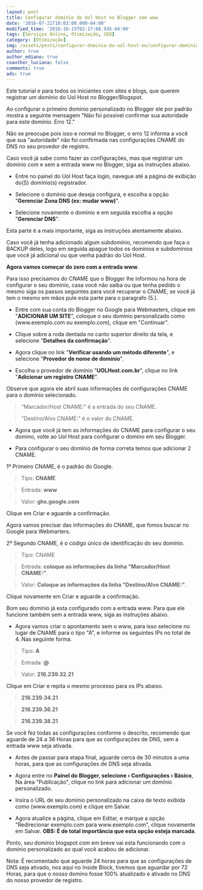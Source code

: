 ```yaml
---
layout: post
title: Configurar domínio do Uol Host no Blogger sem www
date: '2016-07-21T10:03:00.000-04:00'
modified_time: '2016-10-15T02:17:08.935-04:00'
tags: [Serviços Online, Otimização, SEO]
category: [Otimização]
img: /assets/posts/configurar-dominio-do-uol-host-no/configurar-dominio-do-uol-host-no.jpg
author: true
author_ediano: true
coauthor_luciana: false
comments: true
ads: true
---
```


Este tutorial e para todos os iniciantes com sites e blogs, que querem registrar um domínio do Uol Host no Blogger/Blogspot.

Ao configurar o primeiro domínio personalizado no Blogger ele por padrão mostra a seguinte mensagem "Não foi possível confirmar sua autoridade para este domínio. Erro 12."

Não se preocupe pois isso e normal no Blogger, o erro 12 informa a você que sua "autoridade" não foi confirmada nas configurações CNAME do DNS no seu provedor de registro.

Caso você já sabe como fazer as configurações, mas que registrar um domínio com e sem a entrada www no Blogger, siga as instruções abaixo.

* Entre no painel do Uol Host faça login, navegue até a página de exibição do(S) domínio(s) registrador.

* Selecione o domínio que deseja configura, e escolha a opção "**Gerenciar Zona DNS (ex: mudar www)**".

* Selecione novamente o domínio e em seguida escolha a opção "**Gerenciar DNS**".

Esta parte é a mais importante, siga as instruções atentamente abaixo.

Caso você já tenha adicionado algum subdomínio, recomendo que faça o BACKUP deles, logo em seguida apague todos os domínios e subdomínios que você já adicional ou que venha padrão do Uol Host.

**Agora vamos começar do zero com a entrada www**.

Para isso precisamos do CNAME que o Blogger lhe informou na hora de configurar o seu domínio, casa você não saiba ou que tenha pedido o mesmo siga os passos seguintes  para você recuperar o CNAME, se você já tem o mesmo em mãos pule esta parte para o paragrafo (5.).

* Entre com sua conta do Blogger no Google para Webmasters, clique em "**ADICIONAR UM SITE**", coloque o seu domínio personalizado como (www<span/>.exemplo<span/>.com ou exemplo<span/>.com), clique em "Continuar".

* Clique sobre a roda dentada no canto superior direito da tela, e selecione "**Detalhes da confirmação**".

* Agora clique no link "**Verificar usando um método diferente**", e selecione "**Provedor de nome de domínio**".

* Escolha o provedor de domínio "**UOLHost<span/>.com<span/>.br**", clique no link "**Adicionar um registro CNAME**".

Observe que agora ele abril suas informações de configurações CNAME para o domínio selecionado.

> "Marcador/Host CNAME:" é a entrada do seu CNAME.

> "Destino/Alvo CNAME:" é o valor do CNAME.

* Agora que você já tem as informações do CNAME para configurar o seu domino, volte ao Uol Host para configurar o domino em seu Blogger.

* Para configurar o seu domínio de forma correta temos que adicionar 2 CNAME.

1º Primeiro CNAME, é o padrão do Google.

> Tipo: **CNAME**

> Entrada: **www**

> Valor: **ghs<span/>.google<span/>.com**

Clique em Criar e aguarde a confirmação.

Agora vamos precisar das informações do CNAME, que fomos buscar no Google para Webmarters.

2º Segundo CNAME, é o código único de identificação do seu domínio.

> Tipo: CNAME

> Entrada: **coloque as informações da linha "Marcador/Host CNAME:"**.

> Valor: **Coloque as informações da linha "Destino/Alvo CNAME:"**.

Clique novamente em Criar e aguarde a confirmação.

Bom seu domínio já esta configurado com a entrada www. Para que ele funcione também sem a entrada www, siga as instruções abaixo.

* Agora vamos criar o apontamento sem o www, para isso selecione no lugar de CNAME  para o tipo "A", e informe os seguintes IPs no total de 4. Nas seguinte forma.

> Tipo: **A**

> Entrada: **@**

> Valor: **216.239.32.21**

Clique em Criar e repita o mesmo processo para os IPs abaixo.

> **216.239.34.21**

> **216.239.36.21**

> **216.239.38.21**

Se você fez todas as configurações conforme o descrito, recomendo que aguarde de 24 a 36 Horas para que as configurações de DNS, sem a entrada www seja ativada.

* Antes de passar para etapa final, aguarde cerca de 30 minutos a uma horas, para que as configurações de DNS seja ativada.

* Agora entre no **Painel do Blogger, selecione › Configurações › Básico**, Na área "Publicação", clique no link para adicionar um domínio personalizado.

* Insira o URL de seu domínio personalizado na caixa de texto exibida como (www<span/>.exemplo<span/>.com) e clique em Salvar.

* Agora atualize a página, clique em Editar, e marque a opção "Redirecionar exemplo<span/>.com para www<span/>.exemplo<span/>.com", clique novamente em Salvar. **OBS: É  de total importância que esta opção esteja marcada**.

Ponto, seu domínio blogspot<span/>.com em breve vai esta funcionando com o domínio personalizado ao qual você acabou de adicionar.

Nota: É recomentado que aguarde 24 horas para que as configurações de DNS seja ativado, nos aqui no Inside Block, tivemos que aguardar por 72 Horas, para que o nosso domino fosse 100% atualizado e ativado no DNS do nosso provedor de registro.